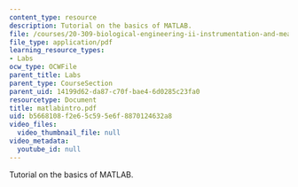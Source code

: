 ```yaml
---
content_type: resource
description: Tutorial on the basics of MATLAB.
file: /courses/20-309-biological-engineering-ii-instrumentation-and-measurement-fall-2006/b5668108f2e65c595e6f8870124632a8_matlabintro.pdf
file_type: application/pdf
learning_resource_types:
- Labs
ocw_type: OCWFile
parent_title: Labs
parent_type: CourseSection
parent_uid: 14199d62-da87-c70f-bae4-6d0285c23fa0
resourcetype: Document
title: matlabintro.pdf
uid: b5668108-f2e6-5c59-5e6f-8870124632a8
video_files:
  video_thumbnail_file: null
video_metadata:
  youtube_id: null
---
```

Tutorial on the basics of MATLAB.